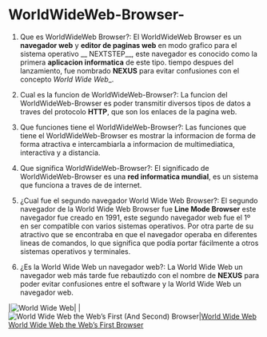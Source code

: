 # WorldWideWeb-Browser-


1. Que es WorldWideWeb Browser?:
El WorldWideWeb Browser es un __navegador web__ y __editor de paginas web__ en modo grafico para el sistema operativo __ NEXTSTEP__, este navegador es conocido como la primera __aplicacion informatica__ de este tipo. tiempo despues del lanzamiento, fue nombrado __NEXUS__ para evitar confusiones con el concepto _World Wide Web__.

2. Cual es la funcion de WorldWideWeb-Browser?:
La funcion del WorldWideWeb-Browser es poder transmitir diversos tipos de datos a traves del protocolo __HTTP__, que son los enlaces de la pagina web.

3. Que funciones tiene el WorldWideWeb-Browser?:
Las funciones que tiene el WorldWideWeb-Browser es mostrar la informacion de forma de forma atractiva e intercambiarla a informacion de multimediatica, interactiva y a distancia.

4. Que significa WorldWideWeb-Browser?: 
El significado de WorldWideWeb-Browser es una __red informatica mundial__, es un sistema que funciona a traves de de internet.

5. ¿Cual fue el segundo navegador World Wide Web Browser?:
El segundo navegador de la World Wide Web Browser fue __Line Mode Browser__ este navegador fue creado en 1991, este segundo navegador web fue el 1º en ser compatible con varios sistemas operativos. Por otra parte de su atractivo que se encontraba en que el navegador operaba en diferentes lineas de comandos, lo que significa que podía portar fácilmente a otros sistemas operativos y terminales.

6. ¿Es la World Wide Web un navegador web?:
La World Wide Web un navegador web más tarde fue rebautizdo con el nombre de __NEXUS__ para poder evitar confusiones entre el software y la World Wide Web un navegador web. 


|![World Wide Web](https://ik.imagekit.io/aoi3fgebjgr/wp-content/uploads/1990/12/browser-2.gif)|
|![World Wide Web the Web’s First (And Second) Browser](https://ik.imagekit.io/aoi3fgebjgr/wp-content/uploads/1990/12/browser-2.gif)|[World Wide Web](https://raw.githubusercontent.com/martiurpinas/WorldWideWeb-Browser-/refs/heads/main/browser-2.webp)
[World Wide Web the Web’s First Browser](https://github.com/martiurpinas/WorldWideWeb-Browser-/blob/main/web_browser_20th.jpg)